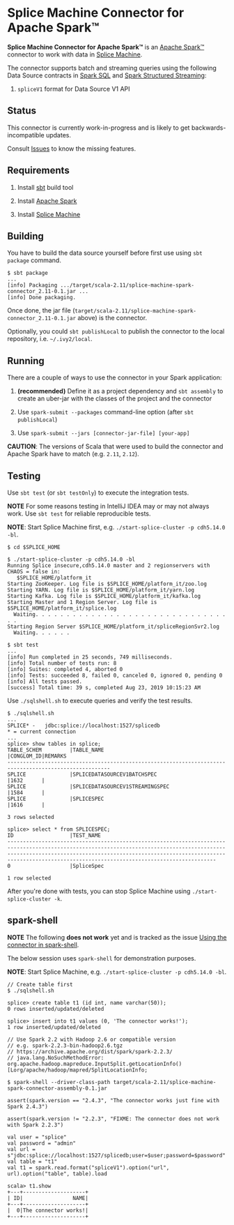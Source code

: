 # Splice Machine Connector for Apache Spark™

**Splice Machine Connector for Apache Spark™** is an [Apache Spark™](https://spark.apache.org/) connector to work with data in [Splice Machine](https://www.splicemachine.com/).

The connector supports batch and streaming queries using the following Data Source contracts in [Spark SQL](https://spark.apache.org/docs/latest/sql-programming-guide.html) and [Spark Structured Streaming](https://spark.apache.org/docs/latest/structured-streaming-programming-guide.html):

1. `spliceV1` format for Data Source V1 API

## Status

This connector is currently work-in-progress and is likely to get backwards-incompatible updates.

Consult [Issues](https://github.com/jaceklaskowski/splice-machine-spark-connector/issues) to know the missing features.

## Requirements

1. Install [sbt](https://www.scala-sbt.org/) build tool

1. Install [Apache Spark](https://spark.apache.org/)

1. Install [Splice Machine](https://www.splicemachine.com/product/)

## Building

You have to build the data source yourself before first use using `sbt package` command.

```
$ sbt package
...
[info] Packaging .../target/scala-2.11/splice-machine-spark-connector_2.11-0.1.jar ...
[info] Done packaging.
```

Once done, the jar file (`target/scala-2.11/splice-machine-spark-connector_2.11-0.1.jar` above) is the connector.

Optionally, you could `sbt publishLocal` to publish the connector to the local repository, i.e. `~/.ivy2/local`.

## Running

There are a couple of ways to use the connector in your Spark application:

1. **(recommended)** Define it as a project dependency and `sbt assembly` to create an uber-jar with the classes of the project and the connector

1. Use `spark-submit --packages` command-line option (after `sbt publishLocal`)

1. Use `spark-submit --jars [connector-jar-file] [your-app]`

**CAUTION**: The versions of Scala that were used to build the connector and Apache Spark have to match (e.g. `2.11`, `2.12`).

## Testing

Use `sbt test` (or `sbt testOnly`) to execute the integration tests.

**NOTE** For some reasons testing in IntelliJ IDEA may or may not always work. Use `sbt test` for reliable reproducible tests.

**NOTE**: Start Splice Machine first, e.g. `./start-splice-cluster -p cdh5.14.0 -bl`.

```
$ cd $SPLICE_HOME

$ ./start-splice-cluster -p cdh5.14.0 -bl
Running Splice insecure,cdh5.14.0 master and 2 regionservers with CHAOS = false in:
   $SPLICE_HOME/platform_it
Starting ZooKeeper. Log file is $SPLICE_HOME/platform_it/zoo.log
Starting YARN. Log file is $SPLICE_HOME/platform_it/yarn.log
Starting Kafka. Log file is $SPLICE_HOME/platform_it/kafka.log
Starting Master and 1 Region Server. Log file is $SPLICE_HOME/platform_it/splice.log
  Waiting. . . . . . . . . . . . . . . . . . . . . . . . . . . . . . . . .
Starting Region Server $SPLICE_HOME/platform_it/spliceRegionSvr2.log
  Waiting. . . . . .

$ sbt test
...
[info] Run completed in 25 seconds, 749 milliseconds.
[info] Total number of tests run: 8
[info] Suites: completed 4, aborted 0
[info] Tests: succeeded 8, failed 0, canceled 0, ignored 0, pending 0
[info] All tests passed.
[success] Total time: 39 s, completed Aug 23, 2019 10:15:23 AM
```

Use `./sqlshell.sh` to execute queries and verify the test results.

```
$ ./sqlshell.sh
...
SPLICE* - 	jdbc:splice://localhost:1527/splicedb
* = current connection
...
splice> show tables in splice;
TABLE_SCHEM         |TABLE_NAME                                        |CONGLOM_ID|REMARKS
-------------------------------------------------------------------------------------------------------
SPLICE              |SPLICEDATASOURCEV1BATCHSPEC                       |1632      |
SPLICE              |SPLICEDATASOURCEV1STREAMINGSPEC                   |1584      |
SPLICE              |SPLICESPEC                                        |1616      |

3 rows selected

splice> select * from SPLICESPEC;
ID                  |TEST_NAME
-------------------------------------------------------------------------------------------------------------------------------------------------------------------------------------------------------------------------------------------------------------------------------------
0                   |SpliceSpec

1 row selected
```

After you're done with tests, you can stop Splice Machine using `./start-splice-cluster -k`.

## spark-shell

**NOTE** The following **does not work** yet and is tracked as the issue [Using the connector in spark-shell](https://github.com/jaceklaskowski/splice-machine-spark-connector/issues/6).

The below session uses `spark-shell` for demonstration purposes.

**NOTE**: Start Splice Machine, e.g. `./start-splice-cluster -p cdh5.14.0 -bl`.

```
// Create table first
$ ./sqlshell.sh

splice> create table t1 (id int, name varchar(50));
0 rows inserted/updated/deleted

splice> insert into t1 values (0, 'The connector works!');
1 row inserted/updated/deleted

// Use Spark 2.2 with Hadoop 2.6 or compatible version
// e.g. spark-2.2.3-bin-hadoop2.6.tgz
// https://archive.apache.org/dist/spark/spark-2.2.3/
// java.lang.NoSuchMethodError: org.apache.hadoop.mapreduce.InputSplit.getLocationInfo()[Lorg/apache/hadoop/mapred/SplitLocationInfo;

$ spark-shell --driver-class-path target/scala-2.11/splice-machine-spark-connector-assembly-0.1.jar

assert(spark.version == "2.4.3", "The connector works just fine with Spark 2.4.3")

assert(spark.version != "2.2.3", "FIXME: The connector does not work with Spark 2.2.3") 

val user = "splice"
val password = "admin"
val url = s"jdbc:splice://localhost:1527/splicedb;user=$user;password=$password"
val table = "t1"
val t1 = spark.read.format("spliceV1").option("url", url).option("table", table).load

scala> t1.show
+---+--------------------+
| ID|                NAME|
+---+--------------------+
|  0|The connector works!|
+---+--------------------+
```
